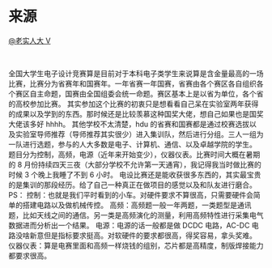 # 来源

[@老实人大 V](https://www.zhihu.com/people/5deb92f4332ca4bed9388a13fb88fcfc)
​

​

全国大学生电子设计竞赛算是目前对于本科电子类学生来说算是含金量最高的一场比赛，比赛分为省赛年和国赛年。一年省赛一年国赛，省赛由各个赛区各自组织各个赛区自主命题，国赛由全国组委会统一命题。赛区基本上是以省为单位，各个省的高校参加比赛。
其实参加这个比赛的初衷只是想看看自己呆在实验室两年获得的成果以及学到的东西。那时候还是比较羡慕这种国奖大佬，想自己如果也是国奖大佬该多好 hhhh。
其他学校不太清楚，hdu 的省赛和国赛都是通过校赛选拔以及实验室导师推荐（导师推荐其实很少）进入集训队，然后进行分组。三人一组为一队进行选题，参与的人大多数是电子、计算机、通信、以及卓越学院的学生。
题目分为控制，高频，电源（近年来开始变少），仪器仪表。比赛时间大概在暑期的 8 月份持续四天三夜（大部分学校不允许第一天通宵），我记得我当时做比赛的时候 3 个晚上我睡了不到 6 小时。
电设比赛还是能收获很多东西的，其实最宝贵的是集训的那段经历。给了自己一种真正在做项目的感觉以及和队友进行磨合。
PS： 控制：也就是我们平时看到的小车。对硬件要求不算很高，只需要硬件会简单的搭建电路以及做机械传控。 高频：高频题一般一年两题，一类题型是通讯题，比如天线之间的通信。另一类是高频演化的测量，利用高频特性进行采集电气数据进而分析出一个结果。 电源：电源的话一般都是做 DCDC 电路，AC-DC 电路没啥新意但是指标要求挺高。对软硬件的要求都很高，得奖容易，拿头奖难。 仪器仪表：算是电赛里面和高频一样烧钱的组别，芯片都是高精度，制版焊接能力都要求很高。

